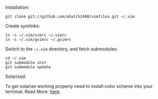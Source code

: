 Installation:

    git clone git://github.com/ahatch1490/vimfiles.git ~/.vim
    
Create symlinks:
    
    ln -s ~/.vim/vimrc ~/.vimrc
    ln -s ~/.vim/gvimrc ~/.gvimrc
            
Switch to the `~/.vim` directory, and fetch submodules:
            
    cd ~/.vim
    git submodule init
    git submodule update

Solarized:
  
  To get solarize working properly need to install color scheme into your terminal.
  Read More: [here](http://ethanschoonover.com/solarized).

